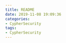 ```yaml
---
title: README
date: 2019-11-08 19:09:36
categories:
- CypherSecurity
tags:
- CypherSecurity
---
```



